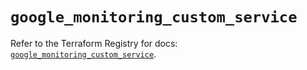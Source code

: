 # `google_monitoring_custom_service`

Refer to the Terraform Registry for docs: [`google_monitoring_custom_service`](https://registry.terraform.io/providers/hashicorp/google/6.37.0/docs/resources/monitoring_custom_service).
